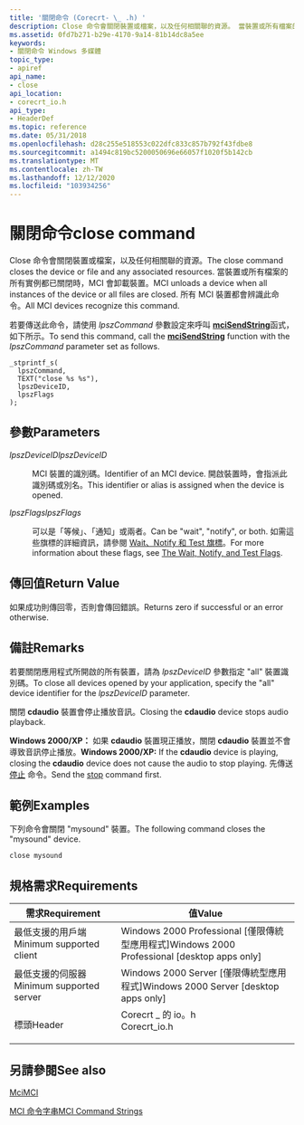```yaml
---
title: '關閉命令 (Corecrt- \_ .h) '
description: Close 命令會關閉裝置或檔案，以及任何相關聯的資源。 當裝置或所有檔案的所有實例都已關閉時，MCI 會卸載裝置。 所有 MCI 裝置都會辨識此命令。
ms.assetid: 0fd7b271-b29e-4170-9a14-81b14dc8a5ee
keywords:
- 關閉命令 Windows 多媒體
topic_type:
- apiref
api_name:
- close
api_location:
- corecrt_io.h
api_type:
- HeaderDef
ms.topic: reference
ms.date: 05/31/2018
ms.openlocfilehash: d28c255e518553c022dfc833c857b792f43fdbe8
ms.sourcegitcommit: a1494c819bc5200050696e66057f1020f5b142cb
ms.translationtype: MT
ms.contentlocale: zh-TW
ms.lasthandoff: 12/12/2020
ms.locfileid: "103934256"
---
```

# <a name="close-command"></a><span data-ttu-id="49c30-106">關閉命令</span><span class="sxs-lookup"><span data-stu-id="49c30-106">close command</span></span>

<span data-ttu-id="49c30-107">Close 命令會關閉裝置或檔案，以及任何相關聯的資源。</span><span class="sxs-lookup"><span data-stu-id="49c30-107">The close command closes the device or file and any associated resources.</span></span> <span data-ttu-id="49c30-108">當裝置或所有檔案的所有實例都已關閉時，MCI 會卸載裝置。</span><span class="sxs-lookup"><span data-stu-id="49c30-108">MCI unloads a device when all instances of the device or all files are closed.</span></span> <span data-ttu-id="49c30-109">所有 MCI 裝置都會辨識此命令。</span><span class="sxs-lookup"><span data-stu-id="49c30-109">All MCI devices recognize this command.</span></span>

<span data-ttu-id="49c30-110">若要傳送此命令，請使用 *lpszCommand* 參數設定來呼叫 [**mciSendString**](/previous-versions//dd757161(v=vs.85))函式，如下所示。</span><span class="sxs-lookup"><span data-stu-id="49c30-110">To send this command, call the [**mciSendString**](/previous-versions//dd757161(v=vs.85)) function with the *lpszCommand* parameter set as follows.</span></span>

``` syntax
_stprintf_s(
  lpszCommand, 
  TEXT("close %s %s"), 
  lpszDeviceID, 
  lpszFlags
); 
```

## <a name="parameters"></a><span data-ttu-id="49c30-111">參數</span><span class="sxs-lookup"><span data-stu-id="49c30-111">Parameters</span></span>

<dl> <dt>

<span data-ttu-id="49c30-112"><span id="lpszDeviceID"></span><span id="lpszdeviceid"></span><span id="LPSZDEVICEID"></span>*lpszDeviceID*</span><span class="sxs-lookup"><span data-stu-id="49c30-112"><span id="lpszDeviceID"></span><span id="lpszdeviceid"></span><span id="LPSZDEVICEID"></span>*lpszDeviceID*</span></span>
</dt> <dd>

<span data-ttu-id="49c30-113">MCI 裝置的識別碼。</span><span class="sxs-lookup"><span data-stu-id="49c30-113">Identifier of an MCI device.</span></span> <span data-ttu-id="49c30-114">開啟裝置時，會指派此識別碼或別名。</span><span class="sxs-lookup"><span data-stu-id="49c30-114">This identifier or alias is assigned when the device is opened.</span></span>

</dd> <dt>

<span data-ttu-id="49c30-115"><span id="lpszFlags"></span><span id="lpszflags"></span><span id="LPSZFLAGS"></span>*lpszFlags*</span><span class="sxs-lookup"><span data-stu-id="49c30-115"><span id="lpszFlags"></span><span id="lpszflags"></span><span id="LPSZFLAGS"></span>*lpszFlags*</span></span>
</dt> <dd>

<span data-ttu-id="49c30-116">可以是「等候」、「通知」或兩者。</span><span class="sxs-lookup"><span data-stu-id="49c30-116">Can be "wait", "notify", or both.</span></span> <span data-ttu-id="49c30-117">如需這些旗標的詳細資訊，請參閱 [Wait、Notify 和 Test 旗標](the-wait-notify-and-test-flags.md)。</span><span class="sxs-lookup"><span data-stu-id="49c30-117">For more information about these flags, see [The Wait, Notify, and Test Flags](the-wait-notify-and-test-flags.md).</span></span>

</dd> </dl>

## <a name="return-value"></a><span data-ttu-id="49c30-118">傳回值</span><span class="sxs-lookup"><span data-stu-id="49c30-118">Return Value</span></span>

<span data-ttu-id="49c30-119">如果成功則傳回零，否則會傳回錯誤。</span><span class="sxs-lookup"><span data-stu-id="49c30-119">Returns zero if successful or an error otherwise.</span></span>

## <a name="remarks"></a><span data-ttu-id="49c30-120">備註</span><span class="sxs-lookup"><span data-stu-id="49c30-120">Remarks</span></span>

<span data-ttu-id="49c30-121">若要關閉應用程式所開啟的所有裝置，請為 *lpszDeviceID* 參數指定 "all" 裝置識別碼。</span><span class="sxs-lookup"><span data-stu-id="49c30-121">To close all devices opened by your application, specify the "all" device identifier for the *lpszDeviceID* parameter.</span></span>

<span data-ttu-id="49c30-122">關閉 **cdaudio** 裝置會停止播放音訊。</span><span class="sxs-lookup"><span data-stu-id="49c30-122">Closing the **cdaudio** device stops audio playback.</span></span>

<span data-ttu-id="49c30-123">**Windows 2000/XP：** 如果 **cdaudio** 裝置現正播放，關閉 **cdaudio** 裝置並不會導致音訊停止播放。</span><span class="sxs-lookup"><span data-stu-id="49c30-123">**Windows 2000/XP:** If the **cdaudio** device is playing, closing the **cdaudio** device does not cause the audio to stop playing.</span></span> <span data-ttu-id="49c30-124">先傳送 [停止](stop.md) 命令。</span><span class="sxs-lookup"><span data-stu-id="49c30-124">Send the [stop](stop.md) command first.</span></span>

## <a name="examples"></a><span data-ttu-id="49c30-125">範例</span><span class="sxs-lookup"><span data-stu-id="49c30-125">Examples</span></span>

<span data-ttu-id="49c30-126">下列命令會關閉 "mysound" 裝置。</span><span class="sxs-lookup"><span data-stu-id="49c30-126">The following command closes the "mysound" device.</span></span>

``` syntax
close mysound
```

## <a name="requirements"></a><span data-ttu-id="49c30-127">規格需求</span><span class="sxs-lookup"><span data-stu-id="49c30-127">Requirements</span></span>



| <span data-ttu-id="49c30-128">需求</span><span class="sxs-lookup"><span data-stu-id="49c30-128">Requirement</span></span> | <span data-ttu-id="49c30-129">值</span><span class="sxs-lookup"><span data-stu-id="49c30-129">Value</span></span> |
|-------------------------------------|------------------------------------------------------------------------------------------|
| <span data-ttu-id="49c30-130">最低支援的用戶端</span><span class="sxs-lookup"><span data-stu-id="49c30-130">Minimum supported client</span></span><br/> | <span data-ttu-id="49c30-131">Windows 2000 Professional \[僅限傳統型應用程式\]</span><span class="sxs-lookup"><span data-stu-id="49c30-131">Windows 2000 Professional \[desktop apps only\]</span></span><br/>                               |
| <span data-ttu-id="49c30-132">最低支援的伺服器</span><span class="sxs-lookup"><span data-stu-id="49c30-132">Minimum supported server</span></span><br/> | <span data-ttu-id="49c30-133">Windows 2000 Server \[僅限傳統型應用程式\]</span><span class="sxs-lookup"><span data-stu-id="49c30-133">Windows 2000 Server \[desktop apps only\]</span></span><br/>                                     |
| <span data-ttu-id="49c30-134">標頭</span><span class="sxs-lookup"><span data-stu-id="49c30-134">Header</span></span><br/>                   | <dl> <span data-ttu-id="49c30-135"><dt>Corecrt \_ 的 io。h</dt></span><span class="sxs-lookup"><span data-stu-id="49c30-135"><dt>Corecrt\_io.h</dt></span></span> </dl> |



## <a name="see-also"></a><span data-ttu-id="49c30-136">另請參閱</span><span class="sxs-lookup"><span data-stu-id="49c30-136">See also</span></span>

<dl> <dt>

[<span data-ttu-id="49c30-137">Mci</span><span class="sxs-lookup"><span data-stu-id="49c30-137">MCI</span></span>](mci.md)
</dt> <dt>

[<span data-ttu-id="49c30-138">MCI 命令字串</span><span class="sxs-lookup"><span data-stu-id="49c30-138">MCI Command Strings</span></span>](mci-command-strings.md)
</dt> </dl>

 

